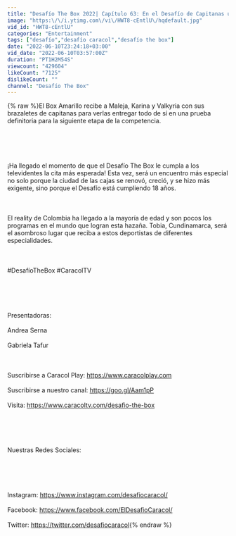 ```yaml
---
title: "Desafío The Box 2022| Capítulo 63: En el Desafío de Capitanas un equipo se extingue para siempre"
image: "https:\/\/i.ytimg.com\/vi\/HWT8-cEntlU\/hqdefault.jpg"
vid_id: "HWT8-cEntlU"
categories: "Entertainment"
tags: ["desafío","desafío caracol","desafío the box"]
date: "2022-06-10T23:24:18+03:00"
vid_date: "2022-06-10T03:57:00Z"
duration: "PT1H2M54S"
viewcount: "429604"
likeCount: "7125"
dislikeCount: ""
channel: "Desafío The Box"
---
```

{% raw %}El Box Amarillo recibe a Maleja, Karina y Valkyria con sus brazaletes de capitanas para verlas entregar todo de sí en una prueba definitoria para la siguiente etapa de la competencia. <br /><br /><br /><br /><br /><br />¡Ha llegado el momento de que el Desafío The Box le cumpla a los televidentes la cita más esperada! Esta vez, será un encuentro más especial no solo porque la ciudad de las cajas se renovó, creció, y se hizo más exigente, sino porque el Desafío está cumpliendo 18 años.<br /><br /><br /><br />El reality de Colombia ha llegado a la mayoría de edad y son pocos los programas en el mundo que logran esta hazaña. Tobia, Cundinamarca, será el asombroso lugar que reciba a estos deportistas de diferentes especialidades. <br /><br /><br /><br />#DesafíoTheBox #CaracolTV<br /><br /><br /><br /><br /><br />Presentadoras:<br /><br />Andrea Serna<br /><br />Gabriela Tafur<br /><br /><br /><br />Suscribirse a Caracol Play:  <a rel="nofollow" target="blank" href="https://www.caracolplay.com​">https://www.caracolplay.com​</a><br /><br />Suscribirse a nuestro canal: <a rel="nofollow" target="blank" href="https://goo.gl/Aam1pP">https://goo.gl/Aam1pP</a> ​<br /><br />Visita: <a rel="nofollow" target="blank" href="https://www.caracoltv.com/desafio-the-box">https://www.caracoltv.com/desafio-the-box</a><br /><br /><br /><br /><br /><br />Nuestras Redes Sociales:<br /><br /><br /><br /> <br /><br />Instagram: <a rel="nofollow" target="blank" href="https://www.instagram.com/desafiocaracol/">https://www.instagram.com/desafiocaracol/</a><br /><br />Facebook: <a rel="nofollow" target="blank" href="https://www.facebook.com/ElDesafioCaracol/">https://www.facebook.com/ElDesafioCaracol/</a><br /><br />Twitter: <a rel="nofollow" target="blank" href="https://twitter.com/desafiocaracol">https://twitter.com/desafiocaracol</a>{% endraw %}
